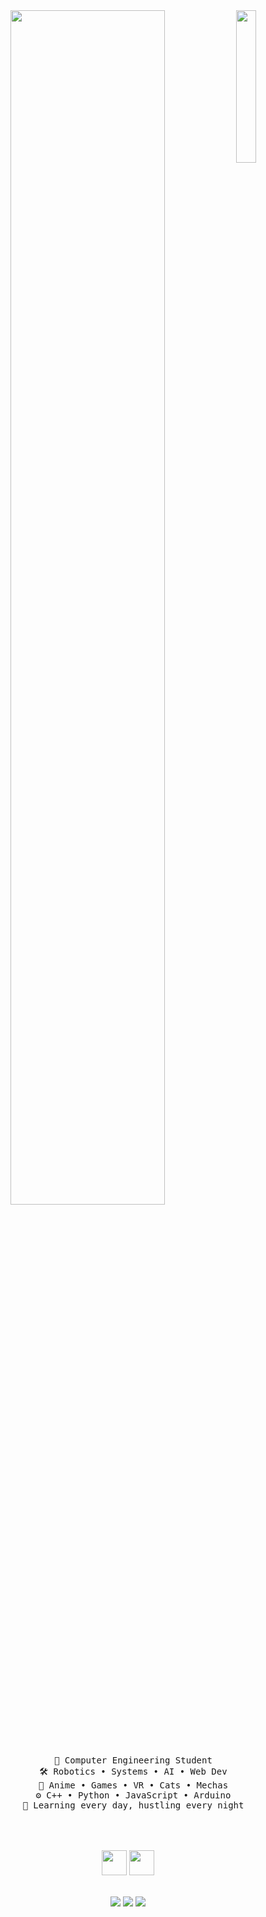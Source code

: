 <div align="center">
  <img src="https://i.imgur.com/your-cool-anime-boy.gif" width="25%" align="right" />
  <img src="https://readme-typing-svg.demolab.com?font=Fira+Code&weight=700&size=40&duration=4000&pause=1000&color=5F9EA0&center=true&vCenter=true&multiline=true&repeat=false&width=1000&height=100&lines=Hey+there!;I'm+<your_name>,+a+tech+otaku+with+code+katana+%F0%9F%95%B6%EF%B8%8F" width="70%" />
  
  <br><br>
  <pre>
  💼 Computer Engineering Student
  🛠️ Robotics • Systems • AI • Web Dev
  👾 Anime • Games • VR • Cats • Mechas
  ⚙️ C++ • Python • JavaScript • Arduino
  🧠 Learning every day, hustling every night
  </pre>
  <br><br>
  <img src="https://media.giphy.com/media/3oriO0OEd9QIDdllqo/giphy.gif" height="40" />
  <img src="wf-rubai/inventory/Low Tension Couple Sticker GIF Animation.gif" height="40" />
  <br><br>

  [![](https://img.shields.io/badge/LinkedIn-0e76a8?logo=linkedin&logoColor=white)](https://linkedin.com/in/yourprofile)
  [![](https://img.shields.io/badge/AnimeList-2e51a2?logo=MyAnimeList&logoColor=white)](https://myanimelist.net/profile/yourname)
  [![](https://img.shields.io/badge/Gaming-7289DA?logo=discord&logoColor=white)](https://discordapp.com/users/yourid)
</div>
